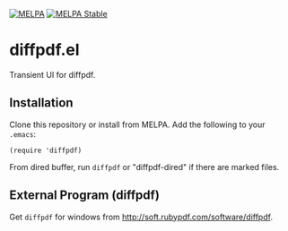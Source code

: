 [![MELPA](https://melpa.org/packages/diffpdf-badge.svg)](https://melpa.org/#/diffpdf)
[![MELPA Stable](https://stable.melpa.org/packages/diffpdf-badge.svg)](https://stable.melpa.org/#/diffpdf)

# diffpdf.el

Transient UI for diffpdf.

## Installation

Clone this repository or install from MELPA. Add the following to your `.emacs`:

``` elisp
(require 'diffpdf)
```

From dired buffer, run `diffpdf` or "diffpdf-dired" if there are marked files.

## External Program (diffpdf)

Get `diffpdf` for windows from http://soft.rubypdf.com/software/diffpdf.
